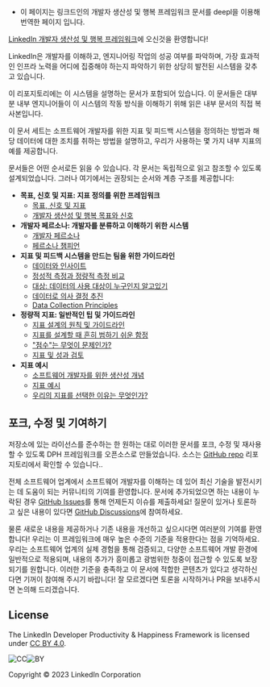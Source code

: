 * 이 페이지는 링크드인의 개발자 생산성 및 행복 프레임워크 문서를 deepl을 이용해 번역한 페이지 입니다.


[LinkedIn 개발자 생산성 및 행복
프레임워크](https://linkedin.github.io/dph-framework/)에 오신것을 환영합니다!

LinkedIn은 개발자를 이해하고, 엔지니어링 작업의 성공 여부를 파악하며, 가장 효과적인 인프라 노력을 어디에 집중해야 하는지 파악하기 위한 상당히 발전된 시스템을 갖추고 있습니다.

이 리포지토리에는 이 시스템을 설명하는 문서가 포함되어 있습니다. 이 문서들은 대부분 내부 엔지니어들이 이 시스템의 작동 방식을 이해하기 위해 읽은 내부 문서의 직접 복사본입니다.

이 문서 세트는 소프트웨어 개발자를 위한 지표 및 피드백 시스템을 정의하는 방법과 해당 데이터에 대한 조치를 취하는 방법을 설명하고, 우리가 사용하는 몇 가지 내부 지표의 예를 제공합니다.

문서들은 어떤 순서로든 읽을 수 있습니다. 각 문서는 독립적으로 읽고 참조할 수 있도록 설계되었습니다. 그러나 여기에서는 권장되는 순서와 계층 구조를 제공합니다:

* **목표, 신호 및 지표: 지표 정의를 위한 프레임워크**
  * [목표, 신호 및 지표](goals-signals-metrics.md)
  * [개발자 생산성 및 행복 목표와 신호](dph-goals-and-signals.md)
* **개발자 페르소나: 개발자를 분류하고 이해하기 위한 시스템**
  * [개발자 페르소나](developer-personas.md)
  * [페르소나 챔피언](persona-champions.md)
* **지표 및 피드백 시스템을 만드는 팀을 위한 가이드라인**
  * [데이터와 인사이트](data-vs-insights.md)
  * [정성적 측정과 정량적 측정 비교](qualitative-vs-quantitative.md)
  * [대상: 데이터의 사용 대상이 누구인지 알고있기](audiences.md)
  * [데이터로 의사 결정 추진](driving-decisions.md)
  * [Data Collection Principles](data-collection-principles.md)
* **정량적 지표: 일반적인 팁 및 가이드라인**
  * [지표 설계의 원칙 및 가이드라인](metric-principles.md)
  * [지표를 설계할 때 흔히 범하기 쉬운 함정](metric-pitfalls.md)
  * ["점수"는 무엇이 문제인가?](scores.md)
  * [지표 및 성과 검토](metrics-and-performance-reviews.md)
* **지표 예시**
  * [소프트웨어 개발자를 위한 생산성 개념](productivity-concepts.md)
  * [지표 예시](example-metrics.md)
  * [우리의 지표를 선택한 이유는 무엇인가?](why-our-metrics.md)

## 포크, 수정 및 기여하기

저장소에 있는 라이선스를 준수하는 한 원하는 대로 이러한 문서를 포크, 수정 및 재사용할 수 있도록 DPH 프레임워크를 오픈소스로 만들었습니다. 소스는 [GitHub repo](https://github.com/linkedin/dph-framework/) 리포지토리에서 확인할 수 있습니다..

전체 소프트웨어 업계에서 소프트웨어 개발자를 이해하는 데 있어 최신 기술을 발전시키는 데 도움이 되는 커뮤니티의 기여를 환영합니다. 문서에 추가되었으면 하는 내용이 누락된 경우 [GitHub Issues](https://github.com/linkedin/dph-framework/issues)를 통해 언제든지 이슈를 제출하세요! 질문이 있거나 토론하고 싶은 내용이 있다면 [GitHub
Discussions](https://github.com/linkedin/dph-framework/discussions)에 참여하세요.

물론 새로운 내용을 제공하거나 기존 내용을 개선하고 싶으시다면 여러분의 기여를 환영합니다! 우리는 이 프레임워크에 매우 높은 수준의 기준을 적용한다는 점을 기억하세요. 우리는 소프트웨어 업계의 실제 경험을 통해 검증되고, 다양한 소프트웨어 개발 환경에 일반적으로 적용되며, 내용의 추가가 흥미롭고 광범위한 청중이 접근할 수 있도록 보장되기를 원합니다. 이러한 기준을 충족하고 이 문서에 적합한 콘텐츠가 있다고 생각하신다면 기꺼이 참여해 주시기 바랍니다! 잘 모르겠다면 토론을 시작하거나 PR을 보내주시면 논의해 드리겠습니다.

## License

The LinkedIn Developer Productivity & Happiness Framework is licensed under [CC
BY 4.0](http://creativecommons.org/licenses/by/4.0/?ref=chooser-v1).

![CC](
https://mirrors.creativecommons.org/presskit/icons/cc.svg?ref=chooser-v1)![BY](https://mirrors.creativecommons.org/presskit/icons/by.svg?ref=chooser-v1)

Copyright &copy; 2023 LinkedIn Corporation
